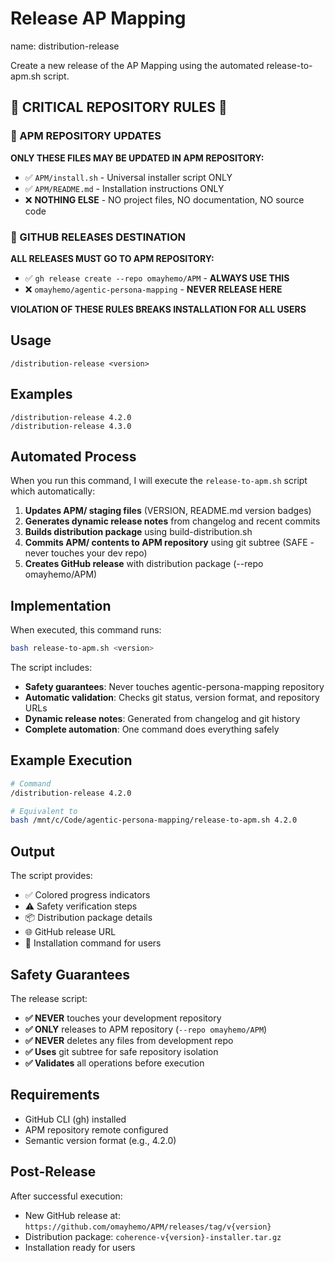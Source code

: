 # Release AP Mapping
name: distribution-release

Create a new release of the AP Mapping using the automated release-to-apm.sh script.

## 🚨 CRITICAL REPOSITORY RULES 🚨

### 🔴 APM REPOSITORY UPDATES
**ONLY THESE FILES MAY BE UPDATED IN APM REPOSITORY:**
- ✅ `APM/install.sh` - Universal installer script ONLY
- ✅ `APM/README.md` - Installation instructions ONLY  
- ❌ **NOTHING ELSE** - NO project files, NO documentation, NO source code

### 🔴 GITHUB RELEASES DESTINATION
**ALL RELEASES MUST GO TO APM REPOSITORY:**
- ✅ `gh release create --repo omayhemo/APM` - **ALWAYS USE THIS**
- ❌ `omayhemo/agentic-persona-mapping` - **NEVER RELEASE HERE**

**VIOLATION OF THESE RULES BREAKS INSTALLATION FOR ALL USERS**

## Usage
```
/distribution-release <version>
```

## Examples
```
/distribution-release 4.2.0
/distribution-release 4.3.0
```

## Automated Process

When you run this command, I will execute the `release-to-apm.sh` script which automatically:

1. **Updates APM/ staging files** (VERSION, README.md version badges)
2. **Generates dynamic release notes** from changelog and recent commits
3. **Builds distribution package** using build-distribution.sh
4. **Commits APM/ contents to APM repository** using git subtree (SAFE - never touches your dev repo)
5. **Creates GitHub release** with distribution package (--repo omayhemo/APM)

## Implementation

When executed, this command runs:

```bash
bash release-to-apm.sh <version>
```

The script includes:
- **Safety guarantees**: Never touches agentic-persona-mapping repository
- **Automatic validation**: Checks git status, version format, and repository URLs
- **Dynamic release notes**: Generated from changelog and git history
- **Complete automation**: One command does everything safely

## Example Execution

```bash
# Command
/distribution-release 4.2.0

# Equivalent to
bash /mnt/c/Code/agentic-persona-mapping/release-to-apm.sh 4.2.0
```

## Output

The script provides:
- ✅ Colored progress indicators
- ⚠️ Safety verification steps  
- 📦 Distribution package details
- 🌐 GitHub release URL
- 🔗 Installation command for users

## Safety Guarantees

The release script:
- **✅ NEVER** touches your development repository
- **✅ ONLY** releases to APM repository (`--repo omayhemo/APM`)
- **✅ NEVER** deletes any files from development repo
- **✅ Uses** git subtree for safe repository isolation
- **✅ Validates** all operations before execution

## Requirements

- GitHub CLI (gh) installed
- APM repository remote configured
- Semantic version format (e.g., 4.2.0)

## Post-Release

After successful execution:
- New GitHub release at: `https://github.com/omayhemo/APM/releases/tag/v{version}`
- Distribution package: `coherence-v{version}-installer.tar.gz`
- Installation ready for users